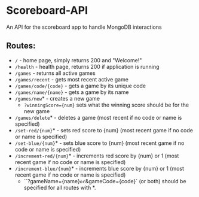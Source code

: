 # Scoreboard-API

An API for the scoreboard app to handle MongoDB interactions

## Routes:
- `/` - home page, simply returns 200 and "Welcome!"
- `/health` - health page, returns 200 if application is running
- `/games` - returns all active games
- `/games/recent` - gets most recent active game
- `/games/code/{code}` - gets a game by its unique code
- `/games/name/{name}` - gets a game by its name
- `/games/new`* - creates a new game
    - `?winningScore={num}` sets what the winning score should be for the new game
- `/games/delete`* - deletes a game (most recent if no code or name is specified)
- `/set-red/{num}`* - sets red score to {num} (most recent game if no code or name is specified)
- `/set-blue/{num}`* - sets blue score to {num} (most recent game if no code or name is specified)
- `/increment-red/{num}`* - increments red score by {num} or 1 (most recent game if no code or name is specified)
- `/increment-blue/{num}`* - increments blue score by {num} or 1 (most recent game if no code or name is specified)
    - ``?gameName={name}` or `&gameCode={code}` (or both) should be specified for all routes with *.